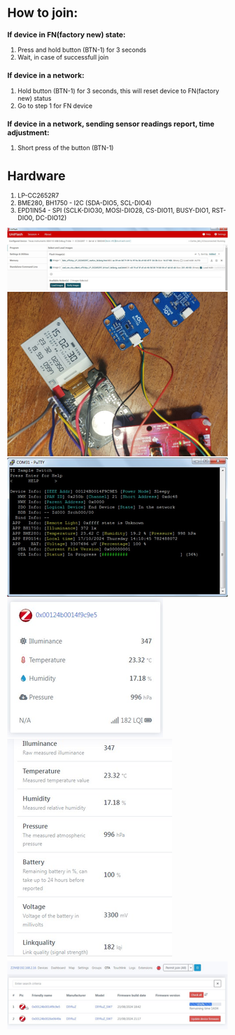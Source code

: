 # How to join:
### If device in FN(factory new) state:
1. Press and hold button (BTN-1) for 3 seconds
2. Wait, in case of successfull join

### If device in a network:
1. Hold button (BTN-1) for 3 seconds, this will reset device to FN(factory new) status
2. Go to step 1 for FN device

### If device in a network, sending sensor readings report, time adjustment:
1. Short press of the button (BTN-1)

# Hardware
1. LP-CC2652R7
2. BME280, BH1750 - I2C (SDA-DIO5, SCL-DIO4)
3. EPD1IN54 - SPI (SCLK-DIO30, MOSI-DIO28, CS-DIO11, BUSY-DIO1, RST-DIO0, DC-DIO12) 

![](/images/Screenshot_2154.jpg)
![](/images/photo_2024-10-17_15-03-37.jpg)
![](/images/Screenshot_2158.jpg)
![](/images/Screenshot_2155.jpg)
![](/images/Screenshot_2156.jpg)
![](/images/Screenshot_2159.jpg)